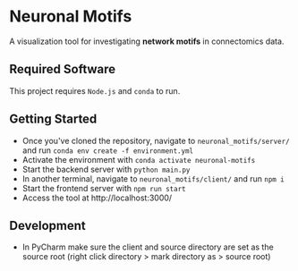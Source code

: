 # Neuronal Motifs

A visualization tool for investigating __network motifs__ in connectomics data.

## Required Software

This project requires `Node.js` and `conda` to run.

## Getting Started

- Once you've cloned the repository, navigate to `neuronal_motifs/server/` and run `conda env create -f environment.yml`
- Activate the environment with `conda activate neuronal-motifs`
- Start the backend server with `python main.py`
- In another terminal, navigate to `neuronal_motifs/client/` and run `npm i`
- Start the frontend server with `npm run start`
- Access the tool at http://localhost:3000/

## Development
- In PyCharm make sure the client and source directory are set as the source root (right click directory > mark directory as > source root)
